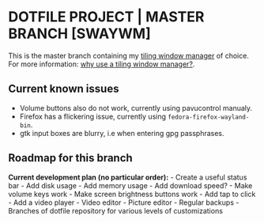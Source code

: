 DOTFILE PROJECT | MASTER BRANCH [SWAYWM]
========================================
This is the master branch containing my 
[tiling window manager](https://en.wikipedia.org/wiki/Tiling_window_manager) of choice. 
For more information: [why use a tiling window manager?](https://www.youtube.com/watch?v=Lj1IfdKY0CU).

Current known issues
--------------------
- Volume buttons also do not work, currently using pavucontrol manualy.
- Firefox has a flickering issue, currently using `fedora-firefox-wayland-bin`.
- gtk input boxes are blurry, i.e when entering gpg passphrases.

Roadmap for this branch
-----------------------
**Current development plan (no particular order):**
	- Create a useful status bar
		- Add disk usage 
		- Add memory usage
		- Add download speed?
	- Make volume keys work
	- Make screen brightness buttons work
	- Add tap to click
	- Add a video player
	- Video editor
	- Picture editor
	- Regular backups
	- Branches of dotfile repository for various levels of customizations
